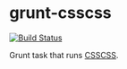 # grunt-csscss

[![Build Status](https://secure.travis-ci.org/peterkeating/grunt-csscss.png?branch=master)](http://travis-ci.org/peterkeating/grunt-csscss)

Grunt task that runs [CSSCSS](http://zmoazeni.github.io/csscss/).
